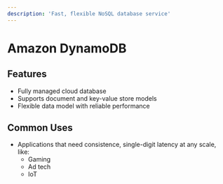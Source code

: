```yaml
---
description: 'Fast, flexible NoSQL database service'
---
```


# Amazon DynamoDB

## Features

* Fully managed cloud database 
* Supports document and key-value store models 
* Flexible data model with reliable performance 

## Common Uses

* Applications that need consistence, single-digit latency at any scale, like:
  * Gaming
  * Ad tech
  * IoT 

